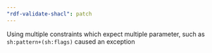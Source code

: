 ```yaml
---
"rdf-validate-shacl": patch
---
```


Using multiple constraints which expect multiple parameter, such as `sh:pattern+(sh:flags)` caused an exception
